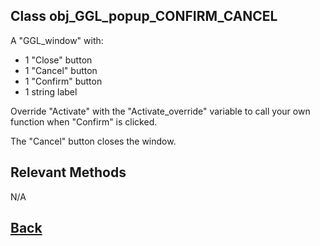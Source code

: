 ## Class obj_GGL_popup_CONFIRM_CANCEL

A "GGL_window" with:
- 1 "Close" button
- 1 "Cancel" button
- 1 "Confirm" button
- 1 string label
	
Override "Activate" with the "Activate_override" variable to call your own function when "Confirm" is clicked.
	
The "Cancel" button closes the window.

## Relevant Methods

N/A

## [Back](https://github.com/Ced30/GML-GUI-Library-GGL-Documentation/blob/main/API/Instance%20Prefabs.md)
